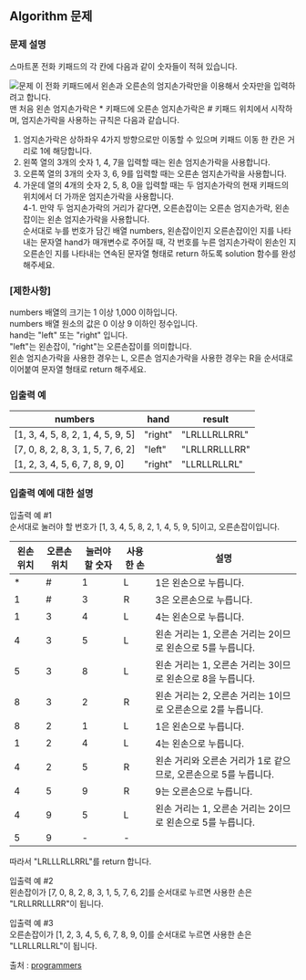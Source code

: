 ## Algorithm 문제      
     
### 문제 설명     
스마트폰 전화 키패드의 각 칸에 다음과 같이 숫자들이 적혀 있습니다.     

![문제](https://grepp-programmers.s3.ap-northeast-2.amazonaws.com/files/production/4b69a271-5f4a-4bf4-9ebf-6ebed5a02d8d/kakao_phone1.png)
이 전화 키패드에서 왼손과 오른손의 엄지손가락만을 이용해서 숫자만을 입력하려고 합니다.     
맨 처음 왼손 엄지손가락은 * 키패드에 오른손 엄지손가락은 # 키패드 위치에서 시작하며, 엄지손가락을 사용하는 규칙은 다음과 같습니다.     
     
1. 엄지손가락은 상하좌우 4가지 방향으로만 이동할 수 있으며 키패드 이동 한 칸은 거리로 1에 해당합니다.     
2. 왼쪽 열의 3개의 숫자 1, 4, 7을 입력할 때는 왼손 엄지손가락을 사용합니다.     
3. 오른쪽 열의 3개의 숫자 3, 6, 9를 입력할 때는 오른손 엄지손가락을 사용합니다.     
4. 가운데 열의 4개의 숫자 2, 5, 8, 0을 입력할 때는 두 엄지손가락의 현재 키패드의 위치에서 더 가까운 엄지손가락을 사용합니다.     
4-1. 만약 두 엄지손가락의 거리가 같다면, 오른손잡이는 오른손 엄지손가락, 왼손잡이는 왼손 엄지손가락을 사용합니다.     
순서대로 누를 번호가 담긴 배열 numbers, 왼손잡이인지 오른손잡이인 지를 나타내는 문자열 hand가 매개변수로 주어질 때, 각 번호를 누른 엄지손가락이 왼손인 지 오른손인 지를 나타내는 연속된 문자열 형태로 return 하도록 solution 함수를 완성해주세요.      

### [제한사항]     
numbers 배열의 크기는 1 이상 1,000 이하입니다.     
numbers 배열 원소의 값은 0 이상 9 이하인 정수입니다.     
hand는 "left" 또는 "right" 입니다.     
"left"는 왼손잡이, "right"는 오른손잡이를 의미합니다.     
왼손 엄지손가락을 사용한 경우는 L, 오른손 엄지손가락을 사용한 경우는 R을 순서대로 이어붙여 문자열 형태로 return 해주세요.     
     
### 입출력 예     
|numbers	                        |   hand  |    result     |
|---------------------------------|---------|---------------|
|[1, 3, 4, 5, 8, 2, 1, 4, 5, 9, 5]| "right" | "LRLLLRLLRRL" |    
|[7, 0, 8, 2, 8, 3, 1, 5, 7, 6, 2]| "left"  | "LRLLRRLLLRR" |    
|[1, 2, 3, 4, 5, 6, 7, 8, 9, 0]   | "right" | "LLRLLRLLRL"  |   
    
### 입출력 예에 대한 설명    
입출력 예 #1    
순서대로 눌러야 할 번호가 [1, 3, 4, 5, 8, 2, 1, 4, 5, 9, 5]이고, 오른손잡이입니다.    
      
|왼손 위치| 오른손 위치 | 눌러야 할 숫자  |	사용한 손  |	설명    |
|---------|-----------|----------------|-------------|----------------------------|
|*	     |     #	  |        1	    |      L	   |  1은 왼손으로 누릅니다.|    
|1	     |     #	  |        3	    |      R	   |  3은 오른손으로 누릅니다.|    
|1	     |     3	  |        4	    |      L	   |  4는 왼손으로 누릅니다.|    
|4	     |     3	  |        5	    |      L	   |  왼손 거리는 1, 오른손 거리는 2이므로 왼손으로 5를 누릅니다.|    
|5	     |     3	  |        8	    |      L	   |  왼손 거리는 1, 오른손 거리는 3이므로 왼손으로 8을 누릅니다.|    
|8	     |     3	  |        2	    |      R	   |  왼손 거리는 2, 오른손 거리는 1이므로 오른손으로 2를 누릅니다.|    
|8	     |     2	  |        1	    |      L	   |  1은 왼손으로 누릅니다.|    
|1	     |     2	  |        4	    |      L	   |  4는 왼손으로 누릅니다.|    
|4	     |     2	  |        5	    |      R	   |  왼손 거리와 오른손 거리가 1로 같으므로, 오른손으로 5를 누릅니다.|    
|4	     |     5	  |        9	    |      R	   |  9는 오른손으로 누릅니다.|    
|4	     |     9	  |        5	    |      L	   |  왼손 거리는 1, 오른손 거리는 2이므로 왼손으로 5를 누릅니다.|    
|5	     |     9	  |        -	    |      -	   |      |     
따라서 "LRLLLRLLRRL"를 return 합니다.    
    
입출력 예 #2    
왼손잡이가 [7, 0, 8, 2, 8, 3, 1, 5, 7, 6, 2]를 순서대로 누르면 사용한 손은 "LRLLRRLLLRR"이 됩니다.    
    
입출력 예 #3    
오른손잡이가 [1, 2, 3, 4, 5, 6, 7, 8, 9, 0]를 순서대로 누르면 사용한 손은 "LLRLLRLLRL"이 됩니다.    

출처 : [programmers](https://programmers.co.kr/learn/courses/30/lessons/67256)
